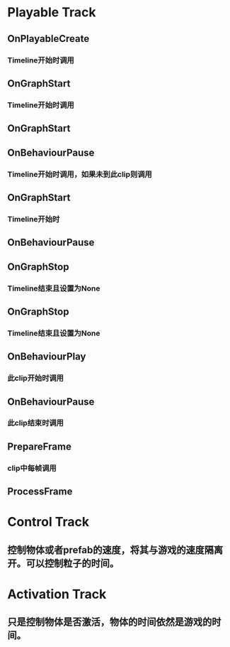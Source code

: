 # Playable Track

## OnPlayableCreate

### Timeline开始时调用

## OnGraphStart

### Timeline开始时调用

## OnGraphStart

## OnBehaviourPause

### Timeline开始时调用，如果未到此clip则调用

## OnGraphStart

### Timeline开始时

## OnBehaviourPause

## OnGraphStop

### Timeline结束且设置为None

## OnGraphStop

### Timeline结束且设置为None

## ##########################

## OnBehaviourPlay

### 此clip开始时调用

## OnBehaviourPause

### 此clip结束时调用

## ######################

## PrepareFrame

### clip中每帧调用

## ProcessFrame

# Control Track

## 控制物体或者prefab的速度，将其与游戏的速度隔离开。可以控制粒子的时间。

# Activation Track

## 只是控制物体是否激活，物体的时间依然是游戏的时间。


